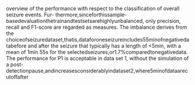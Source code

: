 overview of the performance with respect to the classification of overall seizure events. Fur-
thermore,sinceforthissample-basedevaluationthetrainandtestsetsarehighlyunbalanced,
only precision, recall and F1-score are regarded as measures. The imbalance derives from the
choiceofseizuredataset,thatis,dataforoneseizureincludes55minofnegativedatabefore
and after the seizure that typically has a length of <5min, with a mean of 1min 55s for the
selectedseizures,or1.7%comparedtonegativedata.
The performance for P1 is acceptable in data set 1, without the simulation of a post-
detectionpause,andincreasesconsiderablyindataset2,where5minofdataarecutoffafter